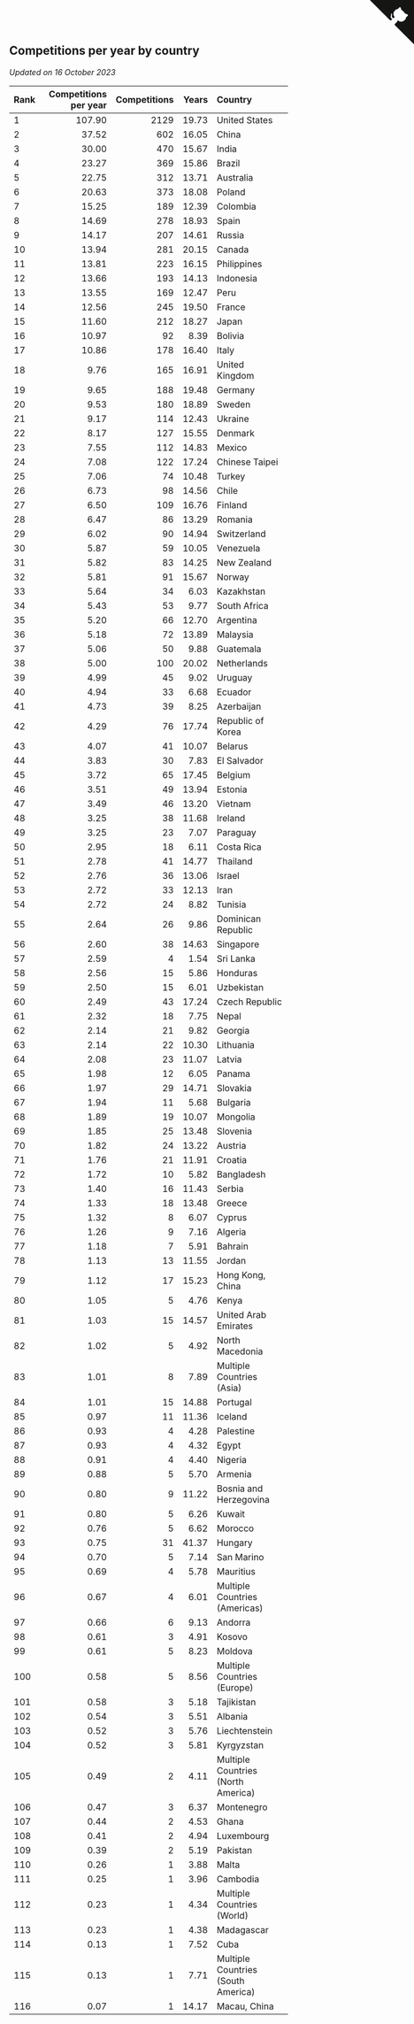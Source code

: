## Competitions per year by country

*Updated on 16 October 2023*

| Rank | Competitions per year | Competitions | Years | Country |
| :--- | ---: | ---: | ---: | :--- |
| 1 | 107.90 | 2129 | 19.73 | United States |
| 2 | 37.52 | 602 | 16.05 | China |
| 3 | 30.00 | 470 | 15.67 | India |
| 4 | 23.27 | 369 | 15.86 | Brazil |
| 5 | 22.75 | 312 | 13.71 | Australia |
| 6 | 20.63 | 373 | 18.08 | Poland |
| 7 | 15.25 | 189 | 12.39 | Colombia |
| 8 | 14.69 | 278 | 18.93 | Spain |
| 9 | 14.17 | 207 | 14.61 | Russia |
| 10 | 13.94 | 281 | 20.15 | Canada |
| 11 | 13.81 | 223 | 16.15 | Philippines |
| 12 | 13.66 | 193 | 14.13 | Indonesia |
| 13 | 13.55 | 169 | 12.47 | Peru |
| 14 | 12.56 | 245 | 19.50 | France |
| 15 | 11.60 | 212 | 18.27 | Japan |
| 16 | 10.97 | 92 | 8.39 | Bolivia |
| 17 | 10.86 | 178 | 16.40 | Italy |
| 18 | 9.76 | 165 | 16.91 | United Kingdom |
| 19 | 9.65 | 188 | 19.48 | Germany |
| 20 | 9.53 | 180 | 18.89 | Sweden |
| 21 | 9.17 | 114 | 12.43 | Ukraine |
| 22 | 8.17 | 127 | 15.55 | Denmark |
| 23 | 7.55 | 112 | 14.83 | Mexico |
| 24 | 7.08 | 122 | 17.24 | Chinese Taipei |
| 25 | 7.06 | 74 | 10.48 | Turkey |
| 26 | 6.73 | 98 | 14.56 | Chile |
| 27 | 6.50 | 109 | 16.76 | Finland |
| 28 | 6.47 | 86 | 13.29 | Romania |
| 29 | 6.02 | 90 | 14.94 | Switzerland |
| 30 | 5.87 | 59 | 10.05 | Venezuela |
| 31 | 5.82 | 83 | 14.25 | New Zealand |
| 32 | 5.81 | 91 | 15.67 | Norway |
| 33 | 5.64 | 34 | 6.03 | Kazakhstan |
| 34 | 5.43 | 53 | 9.77 | South Africa |
| 35 | 5.20 | 66 | 12.70 | Argentina |
| 36 | 5.18 | 72 | 13.89 | Malaysia |
| 37 | 5.06 | 50 | 9.88 | Guatemala |
| 38 | 5.00 | 100 | 20.02 | Netherlands |
| 39 | 4.99 | 45 | 9.02 | Uruguay |
| 40 | 4.94 | 33 | 6.68 | Ecuador |
| 41 | 4.73 | 39 | 8.25 | Azerbaijan |
| 42 | 4.29 | 76 | 17.74 | Republic of Korea |
| 43 | 4.07 | 41 | 10.07 | Belarus |
| 44 | 3.83 | 30 | 7.83 | El Salvador |
| 45 | 3.72 | 65 | 17.45 | Belgium |
| 46 | 3.51 | 49 | 13.94 | Estonia |
| 47 | 3.49 | 46 | 13.20 | Vietnam |
| 48 | 3.25 | 38 | 11.68 | Ireland |
| 49 | 3.25 | 23 | 7.07 | Paraguay |
| 50 | 2.95 | 18 | 6.11 | Costa Rica |
| 51 | 2.78 | 41 | 14.77 | Thailand |
| 52 | 2.76 | 36 | 13.06 | Israel |
| 53 | 2.72 | 33 | 12.13 | Iran |
| 54 | 2.72 | 24 | 8.82 | Tunisia |
| 55 | 2.64 | 26 | 9.86 | Dominican Republic |
| 56 | 2.60 | 38 | 14.63 | Singapore |
| 57 | 2.59 | 4 | 1.54 | Sri Lanka |
| 58 | 2.56 | 15 | 5.86 | Honduras |
| 59 | 2.50 | 15 | 6.01 | Uzbekistan |
| 60 | 2.49 | 43 | 17.24 | Czech Republic |
| 61 | 2.32 | 18 | 7.75 | Nepal |
| 62 | 2.14 | 21 | 9.82 | Georgia |
| 63 | 2.14 | 22 | 10.30 | Lithuania |
| 64 | 2.08 | 23 | 11.07 | Latvia |
| 65 | 1.98 | 12 | 6.05 | Panama |
| 66 | 1.97 | 29 | 14.71 | Slovakia |
| 67 | 1.94 | 11 | 5.68 | Bulgaria |
| 68 | 1.89 | 19 | 10.07 | Mongolia |
| 69 | 1.85 | 25 | 13.48 | Slovenia |
| 70 | 1.82 | 24 | 13.22 | Austria |
| 71 | 1.76 | 21 | 11.91 | Croatia |
| 72 | 1.72 | 10 | 5.82 | Bangladesh |
| 73 | 1.40 | 16 | 11.43 | Serbia |
| 74 | 1.33 | 18 | 13.48 | Greece |
| 75 | 1.32 | 8 | 6.07 | Cyprus |
| 76 | 1.26 | 9 | 7.16 | Algeria |
| 77 | 1.18 | 7 | 5.91 | Bahrain |
| 78 | 1.13 | 13 | 11.55 | Jordan |
| 79 | 1.12 | 17 | 15.23 | Hong Kong, China |
| 80 | 1.05 | 5 | 4.76 | Kenya |
| 81 | 1.03 | 15 | 14.57 | United Arab Emirates |
| 82 | 1.02 | 5 | 4.92 | North Macedonia |
| 83 | 1.01 | 8 | 7.89 | Multiple Countries (Asia) |
| 84 | 1.01 | 15 | 14.88 | Portugal |
| 85 | 0.97 | 11 | 11.36 | Iceland |
| 86 | 0.93 | 4 | 4.28 | Palestine |
| 87 | 0.93 | 4 | 4.32 | Egypt |
| 88 | 0.91 | 4 | 4.40 | Nigeria |
| 89 | 0.88 | 5 | 5.70 | Armenia |
| 90 | 0.80 | 9 | 11.22 | Bosnia and Herzegovina |
| 91 | 0.80 | 5 | 6.26 | Kuwait |
| 92 | 0.76 | 5 | 6.62 | Morocco |
| 93 | 0.75 | 31 | 41.37 | Hungary |
| 94 | 0.70 | 5 | 7.14 | San Marino |
| 95 | 0.69 | 4 | 5.78 | Mauritius |
| 96 | 0.67 | 4 | 6.01 | Multiple Countries (Americas) |
| 97 | 0.66 | 6 | 9.13 | Andorra |
| 98 | 0.61 | 3 | 4.91 | Kosovo |
| 99 | 0.61 | 5 | 8.23 | Moldova |
| 100 | 0.58 | 5 | 8.56 | Multiple Countries (Europe) |
| 101 | 0.58 | 3 | 5.18 | Tajikistan |
| 102 | 0.54 | 3 | 5.51 | Albania |
| 103 | 0.52 | 3 | 5.76 | Liechtenstein |
| 104 | 0.52 | 3 | 5.81 | Kyrgyzstan |
| 105 | 0.49 | 2 | 4.11 | Multiple Countries (North America) |
| 106 | 0.47 | 3 | 6.37 | Montenegro |
| 107 | 0.44 | 2 | 4.53 | Ghana |
| 108 | 0.41 | 2 | 4.94 | Luxembourg |
| 109 | 0.39 | 2 | 5.19 | Pakistan |
| 110 | 0.26 | 1 | 3.88 | Malta |
| 111 | 0.25 | 1 | 3.96 | Cambodia |
| 112 | 0.23 | 1 | 4.34 | Multiple Countries (World) |
| 113 | 0.23 | 1 | 4.38 | Madagascar |
| 114 | 0.13 | 1 | 7.52 | Cuba |
| 115 | 0.13 | 1 | 7.71 | Multiple Countries (South America) |
| 116 | 0.07 | 1 | 14.17 | Macau, China |


<a href="https://github.com/JustinTimeCuber/wca_statistics" class="github-corner" aria-label="View source on Github"><svg width="80" height="80" viewBox="0 0 250 250" style="fill:#151513; color:#fff; position: absolute; top: 0; border: 0; right: 0;" aria-hidden="true"><path d="M0,0 L115,115 L130,115 L142,142 L250,250 L250,0 Z"></path><path d="M128.3,109.0 C113.8,99.7 119.0,89.6 119.0,89.6 C122.0,82.7 120.5,78.6 120.5,78.6 C119.2,72.0 123.4,76.3 123.4,76.3 C127.3,80.9 125.5,87.3 125.5,87.3 C122.9,97.6 130.6,101.9 134.4,103.2" fill="currentColor" style="transform-origin: 130px 106px;" class="octo-arm"></path><path d="M115.0,115.0 C114.9,115.1 118.7,116.5 119.8,115.4 L133.7,101.6 C136.9,99.2 139.9,98.4 142.2,98.6 C133.8,88.0 127.5,74.4 143.8,58.0 C148.5,53.4 154.0,51.2 159.7,51.0 C160.3,49.4 163.2,43.6 171.4,40.1 C171.4,40.1 176.1,42.5 178.8,56.2 C183.1,58.6 187.2,61.8 190.9,65.4 C194.5,69.0 197.7,73.2 200.1,77.6 C213.8,80.2 216.3,84.9 216.3,84.9 C212.7,93.1 206.9,96.0 205.4,96.6 C205.1,102.4 203.0,107.8 198.3,112.5 C181.9,128.9 168.3,122.5 157.7,114.1 C157.9,116.9 156.7,120.9 152.7,124.9 L141.0,136.5 C139.8,137.7 141.6,141.9 141.8,141.8 Z" fill="currentColor" class="octo-body"></path></svg></a><style>.github-corner:hover .octo-arm{animation:octocat-wave 560ms ease-in-out}@keyframes octocat-wave{0%,100%{transform:rotate(0)}20%,60%{transform:rotate(-25deg)}40%,80%{transform:rotate(10deg)}}@media (max-width:500px){.github-corner:hover .octo-arm{animation:none}.github-corner .octo-arm{animation:octocat-wave 560ms ease-in-out}}</style>
